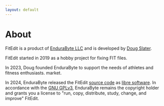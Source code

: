 ```yaml
---
layout: default
---
```


# About

FitEdit is a product of [EnduraByte LLC][endurabyte-website] and is developed by
[Doug Slater][doug-website].

FitEdit started in 2019 as a hobby project for fixing FIT files.

In 2023, Doug founded EnduraByte to support the needs of athletes and fitness enthusiasts.
market.

In 2024, EnduraByte released the FitEdit [source code](https://github.com/endurabyte/FitEdit) as [libre software](https://www.gnu.org/philosophy/free-sw.html). In accordance with the [GNU GPLv3](https://www.gnu.org/licenses/gpl-3.0.en.html), EnduraByte remains the copyright holder and grants you a license to "run, copy, distribute, study, change, and improve" FitEdit. 

[endurabyte-website]: https://www.endurabyte.com
[doug-website]: https://www.slater.dev
